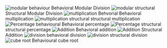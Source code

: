 ![modular behaviour](https://github.com/99003537/Calculator/blob/main/Design/low%20level%20Design/modularbehavioral.png)
Behavioral Modular Division 
![modular structural](https://github.com/99003537/Calculator/blob/main/Design/low%20level%20Design/modularstructural.png)
Structural Modular Division 
![multiplication Behvorial](https://github.com/99003537/Calculator/blob/main/Design/low%20level%20Design/multiplication_behavioral.png)
Behavioral multiplication
![multiplication structural](https://github.com/99003537/Calculator/blob/main/Design/low%20level%20Design/multiplication_structural.png)
structural multiplication
![Percentage behavioural](https://github.com/99003537/Calculator/blob/main/Design/low%20level%20Design/Behavioural%20diagram%20%20of%20percentage.jpg)
Behavioral percentage
![Percentage structural](https://github.com/99003537/Calculator/blob/main/Design/low%20level%20Design/Structural%20diagram%20of%20percentage.jpg)
structural percentage
![Addition](https://github.com/99003537/Calculator/blob/main/Design/low%20level%20Design/LLB_addition.png)
Behavioral addition
![Addition](https://github.com/99003537/Calculator/blob/main/Design/low%20level%20Design/LLS_addition.png)
Structural Addition
![division](https://github.com/99003537/Calculator/blob/main/Design/low%20level%20Design/behavioural%20division.png)
behavioral division
![division](https://github.com/99003537/Calculator/blob/main/Design/low%20level%20Design/structural%20division.png)
structural division
![cube root](https://github.com/99003537/Calculator/blob/main/Design/low%20level%20Design/Cube%20root%20behavioural.jpeg)
Behavioural cube root
